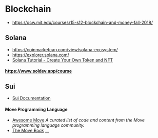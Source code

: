 
# Blockchain

- https://ocw.mit.edu/courses/15-s12-blockchain-and-money-fall-2018/

## Solana
- https://coinmarketcap.com/view/solana-ecosystem/
- https://explorer.solana.com/
- [Solana Tutorial - Create Your Own Token and NFT](https://youtu.be/L4WWQzOBNIg?si=bGnVrg70b_z2AUPf)

#### https://www.soldev.app/course

## Sui
- [Sui Documentation](https://docs.sui.io/)

#### Move Programming Language

- [Awesome Move](https://github.com/MystenLabs/awesome-move) _A curated list of code and content from the Move programming language community._
- [The Move Book](https://move-language.github.io/move/) __


